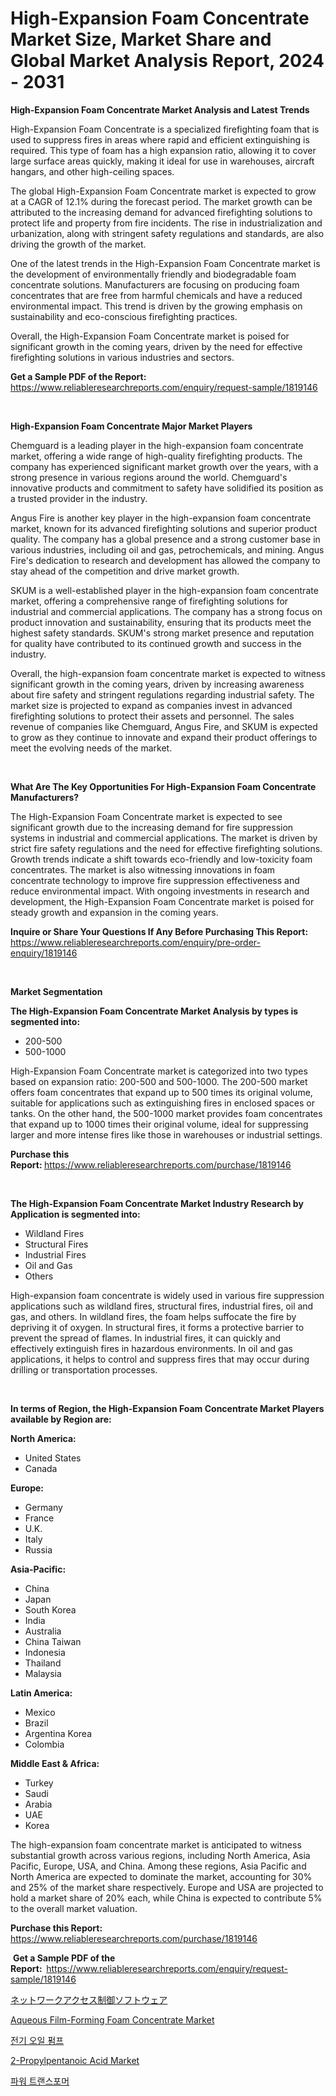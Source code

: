 <p><h1>High-Expansion Foam Concentrate Market Size, Market Share and Global Market Analysis Report, 2024 - 2031</h1></p><p><strong>High-Expansion Foam Concentrate Market Analysis and Latest Trends</strong></p>
<p><p>High-Expansion Foam Concentrate is a specialized firefighting foam that is used to suppress fires in areas where rapid and efficient extinguishing is required. This type of foam has a high expansion ratio, allowing it to cover large surface areas quickly, making it ideal for use in warehouses, aircraft hangars, and other high-ceiling spaces.</p><p>The global High-Expansion Foam Concentrate market is expected to grow at a CAGR of 12.1% during the forecast period. The market growth can be attributed to the increasing demand for advanced firefighting solutions to protect life and property from fire incidents. The rise in industrialization and urbanization, along with stringent safety regulations and standards, are also driving the growth of the market.</p><p>One of the latest trends in the High-Expansion Foam Concentrate market is the development of environmentally friendly and biodegradable foam concentrate solutions. Manufacturers are focusing on producing foam concentrates that are free from harmful chemicals and have a reduced environmental impact. This trend is driven by the growing emphasis on sustainability and eco-conscious firefighting practices.</p><p>Overall, the High-Expansion Foam Concentrate market is poised for significant growth in the coming years, driven by the need for effective firefighting solutions in various industries and sectors.</p></p>
<p><strong>Get a Sample PDF of the Report:&nbsp;</strong> <a href="https://www.reliableresearchreports.com/enquiry/request-sample/1819146">https://www.reliableresearchreports.com/enquiry/request-sample/1819146</a></p>
<p>&nbsp;</p>
<p><strong>High-Expansion Foam Concentrate Major Market Players</strong></p>
<p><p>Chemguard is a leading player in the high-expansion foam concentrate market, offering a wide range of high-quality firefighting products. The company has experienced significant market growth over the years, with a strong presence in various regions around the world. Chemguard's innovative products and commitment to safety have solidified its position as a trusted provider in the industry.</p><p>Angus Fire is another key player in the high-expansion foam concentrate market, known for its advanced firefighting solutions and superior product quality. The company has a global presence and a strong customer base in various industries, including oil and gas, petrochemicals, and mining. Angus Fire's dedication to research and development has allowed the company to stay ahead of the competition and drive market growth.</p><p>SKUM is a well-established player in the high-expansion foam concentrate market, offering a comprehensive range of firefighting solutions for industrial and commercial applications. The company has a strong focus on product innovation and sustainability, ensuring that its products meet the highest safety standards. SKUM's strong market presence and reputation for quality have contributed to its continued growth and success in the industry.</p><p>Overall, the high-expansion foam concentrate market is expected to witness significant growth in the coming years, driven by increasing awareness about fire safety and stringent regulations regarding industrial safety. The market size is projected to expand as companies invest in advanced firefighting solutions to protect their assets and personnel. The sales revenue of companies like Chemguard, Angus Fire, and SKUM is expected to grow as they continue to innovate and expand their product offerings to meet the evolving needs of the market.</p></p>
<p>&nbsp;</p>
<p><strong>What Are The Key Opportunities For High-Expansion Foam Concentrate Manufacturers?</strong></p>
<p><p>The High-Expansion Foam Concentrate market is expected to see significant growth due to the increasing demand for fire suppression systems in industrial and commercial applications. The market is driven by strict fire safety regulations and the need for effective firefighting solutions. Growth trends indicate a shift towards eco-friendly and low-toxicity foam concentrates. The market is also witnessing innovations in foam concentrate technology to improve fire suppression effectiveness and reduce environmental impact. With ongoing investments in research and development, the High-Expansion Foam Concentrate market is poised for steady growth and expansion in the coming years.</p></p>
<p><strong>Inquire or Share Your Questions If Any Before Purchasing This Report:</strong> <a href="https://www.reliableresearchreports.com/enquiry/pre-order-enquiry/1819146">https://www.reliableresearchreports.com/enquiry/pre-order-enquiry/1819146</a></p>
<p>&nbsp;</p>
<p><strong>Market Segmentation</strong></p>
<p><strong>The High-Expansion Foam Concentrate Market Analysis by types is segmented into:</strong></p>
<p><ul><li>200-500</li><li>500-1000</li></ul></p>
<p><p>High-Expansion Foam Concentrate market is categorized into two types based on expansion ratio: 200-500 and 500-1000. The 200-500 market offers foam concentrates that expand up to 500 times its original volume, suitable for applications such as extinguishing fires in enclosed spaces or tanks. On the other hand, the 500-1000 market provides foam concentrates that expand up to 1000 times their original volume, ideal for suppressing larger and more intense fires like those in warehouses or industrial settings.</p></p>
<p><strong>Purchase this Report:&nbsp;</strong><a href="https://www.reliableresearchreports.com/purchase/1819146">https://www.reliableresearchreports.com/purchase/1819146</a></p>
<p>&nbsp;</p>
<p><strong>The High-Expansion Foam Concentrate Market Industry Research by Application is segmented into:</strong></p>
<p><ul><li>Wildland Fires</li><li>Structural Fires</li><li>Industrial Fires</li><li>Oil and Gas</li><li>Others</li></ul></p>
<p><p>High-expansion foam concentrate is widely used in various fire suppression applications such as wildland fires, structural fires, industrial fires, oil and gas, and others. In wildland fires, the foam helps suffocate the fire by depriving it of oxygen. In structural fires, it forms a protective barrier to prevent the spread of flames. In industrial fires, it can quickly and effectively extinguish fires in hazardous environments. In oil and gas applications, it helps to control and suppress fires that may occur during drilling or transportation processes.</p></p>
<p>&nbsp;</p>
<p><strong>In terms of Region, the High-Expansion Foam Concentrate Market Players available by Region are:</strong></p>
<p>
    <p> <strong> North America: </strong>
        <ul>
            <li>United States</li>
            <li>Canada</li>
        </ul>
        </p> 
    <p> <strong> Europe: </strong>
        <ul>
            <li>Germany</li>
            <li>France</li>
            <li>U.K.</li>
            <li>Italy</li>
            <li>Russia</li>
        </ul>
        </p> 
    <p> <strong> Asia-Pacific: </strong>
        <ul>
            <li>China</li>
            <li>Japan</li>
            <li>South Korea</li>
            <li>India</li>
            <li>Australia</li>
            <li>China Taiwan</li>
            <li>Indonesia</li>
            <li>Thailand</li>
            <li>Malaysia</li>
        </ul>
        </p> 
    <p> <strong> Latin America: </strong>
        <ul>
            <li>Mexico</li>
            <li>Brazil</li>
            <li>Argentina Korea</li>
            <li>Colombia</li>
        </ul>
        </p> 
    <p> <strong> Middle East & Africa: </strong>
        <ul>
            <li>Turkey</li>
            <li>Saudi</li>
            <li>Arabia</li>
            <li>UAE</li>
            <li>Korea</li>
        </ul>
    </p>
    </p>
<p><p>The high-expansion foam concentrate market is anticipated to witness substantial growth across various regions, including North America, Asia Pacific, Europe, USA, and China. Among these regions, Asia Pacific and North America are expected to dominate the market, accounting for 30% and 25% of the market share respectively. Europe and USA are projected to hold a market share of 20% each, while China is expected to contribute 5% to the overall market valuation.</p></p>
<p><strong>Purchase this Report: </strong><a href="https://www.reliableresearchreports.com/purchase/1819146">https://www.reliableresearchreports.com/purchase/1819146</a></p>
<p>&nbsp;<strong>Get a Sample PDF of the Report:&nbsp;&nbsp;</strong><a href="https://www.reliableresearchreports.com/enquiry/request-sample/1819146">https://www.reliableresearchreports.com/enquiry/request-sample/1819146</a></p>
<p><strong></strong></p>
<p><p><a href="https://medium.com/@melliestracke2023/%E3%83%8D%E3%83%83%E3%83%88%E3%83%AF%E3%83%BC%E3%82%AF%E3%82%A2%E3%82%AF%E3%82%BB%E3%82%B9%E5%88%B6%E5%BE%A1%E3%82%BD%E3%83%95%E3%83%88%E3%82%A6%E3%82%A7%E3%82%A2%E5%B8%82%E5%A0%B4-%E5%B8%82%E5%A0%B4%E3%82%B7%E3%82%A7%E3%82%A2-%E5%B8%82%E5%A0%B4%E5%8B%95%E5%90%91-%E3%81%8A%E3%82%88%E3%81%B3%E5%B0%86%E6%9D%A5%E3%81%AE%E6%88%90%E9%95%B7%E3%82%92%E8%AA%BF%E6%9F%BB-73205c49e22d">ネットワークアクセス制御ソフトウェア</a></p><p><a href="https://github.com/lubmix/Market-Research-Report-List-1/blob/main/aqueous-film-forming-foam-concentrate-market.md">Aqueous Film-Forming Foam Concentrate Market</a></p><p><a href="https://medium.com/@isariontaru/%EC%A0%84%EA%B8%B0-%EC%98%A4%EC%9D%BC-%ED%8E%8C%ED%94%84-%EC%8B%9C%EC%9E%A5-%EC%A1%B0%EC%82%AC-%EB%B3%B4%EA%B3%A0%EC%84%9C-2024%EB%85%84%EB%B6%80%ED%84%B0-2031%EB%85%84%EA%B9%8C%EC%A7%80%EC%9D%98-%EC%97%AD%EC%82%AC-%EB%B0%8F-%EC%98%88%EC%B8%A1-5316879c5b7e">전기 오일 펌프</a></p><p><a href="https://github.com/joannagoyvaerts/Market-Research-Report-List-1/blob/main/2-propylpentanoic-acid-market.md">2-Propylpentanoic Acid Market</a></p><p><a href="https://medium.com/@georgebesoiu20221/%EC%A0%84%EB%A0%A5-%EB%B3%80%EC%95%95%EA%B8%B0-%EC%8B%9C%EC%9E%A5-%EC%9C%A0%ED%98%95-%EC%9D%91%EC%9A%A9-%EB%B0%8F-%EC%A7%80%EB%A6%AC%EB%B3%84-%EC%A2%85%ED%95%A9-%ED%8F%89%EA%B0%80-f6f3a72df0dc">파워 트랜스포머</a></p></p>